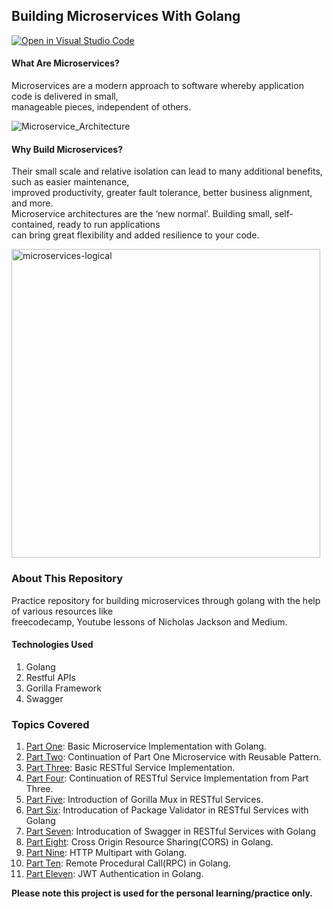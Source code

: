 ## Building Microservices With Golang

[![Open in Visual Studio Code](https://open.vscode.dev/badges/open-in-vscode.svg)](https://open.vscode.dev/aaditya29/Microservices-With-Go.git)

#### What Are Microservices?
Microservices are a modern approach to software whereby application code is delivered in small, <br>
manageable pieces, independent of others.<br>

![Microservice_Architecture](https://user-images.githubusercontent.com/27721759/125249249-a3aef200-e312-11eb-8e34-ca4a9e948691.png)

#### Why Build Microservices?
Their small scale and relative isolation can lead to many additional benefits, such as easier maintenance, <br>
improved productivity, greater fault tolerance, better business alignment, and more. <br>
Microservice architectures are the ‘new normal’. Building small, self-contained, ready to run applications <br>
can bring great flexibility and added resilience to your code.<br>

<img width="494" alt="microservices-logical" src="https://user-images.githubusercontent.com/27721759/125249349-c50fde00-e312-11eb-83ae-ce37c7e804d6.png">

### About This Repository
Practice repository for building microservices through golang with the help of various resources like<br>
freecodecamp, Youtube lessons of Nicholas Jackson and Medium.<br>

#### Technologies Used
1. Golang
2. Restful APIs
3. Gorilla Framework
4. Swagger

### Topics Covered
1. [Part One](https://github.com/aaditya29/Microservices-With-Go/tree/master/Part_1): Basic Microservice Implementation with Golang.<br>
2. [Part Two](https://github.com/aaditya29/Microservices-With-Go/tree/master/Part_2): Continuation of Part One Microservice with Reusable Pattern.<br>
3. [Part Three](https://github.com/aaditya29/Microservices-With-Go/tree/master/Part_3): Basic RESTful Service Implementation.<br>
4. [Part Four](https://github.com/aaditya29/Microservices-With-Go/tree/master/Part_4): Continuation of RESTful Service Implementation from Part Three.<br>
5. [Part Five](https://github.com/aaditya29/Microservices-With-Go/tree/master/Part_5): Introduction of Gorilla Mux in RESTful Services.<br>
6. [Part Six](https://github.com/aaditya29/Microservices-With-Go/tree/master/Part_6): Introducation of Package Validator in RESTful Services with Golang<br>
7. [Part Seven](https://github.com/aaditya29/Microservices-With-Go/tree/master/Part_7): Introducation of Swagger in RESTful Services with Golang<br>
8. [Part Eight](https://github.com/aaditya29/Microservices-With-Go/tree/master/Part_8): Cross Origin Resource Sharing(CORS) in Golang.<br>
9. [Part Nine](https://github.com/aaditya29/Microservices-With-Go/tree/master/Part_9): HTTP Multipart with Golang.<br>
10. [Part Ten](https://github.com/aaditya29/Microservices-With-Go/tree/master/Part_10): Remote Procedural Call(RPC) in Golang.<br>
11. [Part Eleven](https://github.com/aaditya29/Microservices-With-Go/tree/master/Part_11): JWT Authentication in Golang.<br>

<b>Please note this project is used for the personal learning/practice only.</b>
